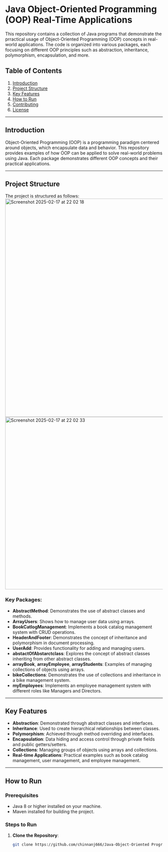 # Java Object-Oriented Programming (OOP) Real-Time Applications

This repository contains a collection of Java programs that demonstrate the prractical usage of Object-Oriented Programming (OOP) concepts in real-world applications. The code is organized into various packages, each focusing on different OOP principles such as abstraction, inheritance, polymorphism, encapsulation, and more.

## Table of Contents

1. [Introduction](#introduction)
2. [Project Structure](#project-structure)
3. [Key Features](#key-features)
4. [How to Run](#how-to-run)
5. [Contributing](#contributing)
6. [License](#license)

---

## Introduction

Object-Oriented Programming (OOP) is a programming paradigm centered around objects, which encapsulate data and behavior. This repository provides examples of how OOP can be applied to solve real-world problems using Java. Each package demonstrates different OOP concepts and their practical applications.

---

## Project Structure

The project is structured as follows:
<img width="696" alt="Screenshot 2025-02-17 at 22 02 18" src="https://github.com/user-attachments/assets/3dc3c216-5e74-46cf-bc30-6633530d7dd2" />
<img width="550" alt="Screenshot 2025-02-17 at 22 02 33" src="https://github.com/user-attachments/assets/b4fc2bf5-7046-4b3e-b6db-d502b9d137b2" />



### Key Packages:
- **AbstractMethod**: Demonstrates the use of abstract classes and methods.
- **ArrayUsers**: Shows how to manage user data using arrays.
- **BookCatlogManagement**: Implements a book catalog management system with CRUD operations.
- **HeaderAndFooter**: Demonstrates the concept of inheritance and polymorphism in document processing.
- **UserAdd**: Provides functionality for adding and managing users.
- **abstactOfAbstarctclass**: Explores the concept of abstract classes inheriting from other abstract classes.
- **arrayBook**, **arrayEmployee**, **arrayStudents**: Examples of managing collections of objects using arrays.
- **bikeCollections**: Demonstrates the use of collections and inheritance in a bike management system.
- **myEmployees**: Implements an employee management system with different roles like Managers and Directors.

---

## Key Features

- **Abstraction**: Demonstrated through abstract classes and interfaces.
- **Inheritance**: Used to create hierarchical relationships between classes.
- **Polymorphism**: Achieved through method overriding and interfaces.
- **Encapsulation**: Data hiding and access control through private fields and public getters/setters.
- **Collections**: Managing groups of objects using arrays and collections.
- **Real-time Applications**: Practical examples such as book catalog management, user management, and employee management.

---

## How to Run

### Prerequisites
- Java 8 or higher installed on your machine.
- Maven installed for building the project.

### Steps to Run

1. **Clone the Repository**:
   ```bash
   git clone https://github.com/chinnanj666/Java-Object-Oriented Programming.git
